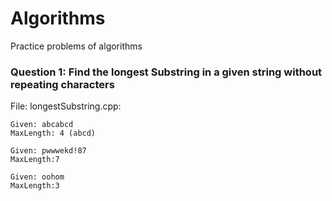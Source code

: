 # Algorithms
Practice problems of algorithms
### Question 1: Find the longest Substring in a given string without repeating characters
File: longestSubstring.cpp: <br>

```
Given: abcabcd
MaxLength: 4 (abcd)

Given: pwwwekd!87
MaxLength:7

Given: oohom
MaxLength:3
```
